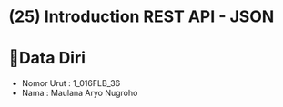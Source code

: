 # (25) Introduction REST API - JSON

# 👨Data Diri
- Nomor Urut : 1_016FLB_36
- Nama : Maulana Aryo Nugroho

